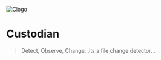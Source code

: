 ![Clogo](https://github.com/periiDevl/Custodian/assets/97846999/532868af-e5bc-4dbd-a0d2-aba6c1860c89)
# Custodian
> Detect, Observe, Change...its a file change detector...
